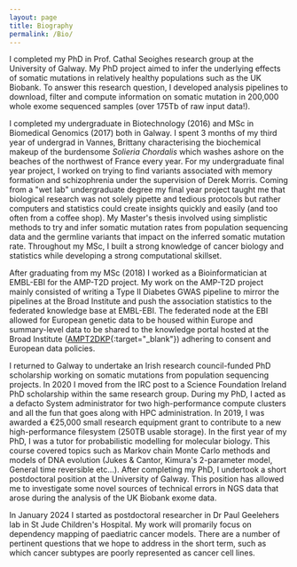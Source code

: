 ```yaml
---
layout: page
title: Biography
permalink: /Bio/
---
```


I completed my PhD in Prof. Cathal Seoighes research group at the University of Galway. My PhD project aimed to infer the underlying effects of somatic mutations in relatively healthy populations such as the UK Biobank. To answer this research question, I developed analysis pipelines to download, filter and compute information on somatic mutation in 200,000 whole exome sequenced samples (over 175Tb of raw input data!). 

I completed my undergraduate in Biotechnology (2016) and MSc in Biomedical Genomics (2017) both in Galway. I spent 3 months of my third year of undergrad in Vannes, Brittany characterising the biochemical makeup of the burdensome *Solieria Chordalis* which washes ashore on the beaches of the northwest of France every year. For my undergraduate final year project, I worked on trying to find variants associated with memory formation and schizophrenia under the supervision of Derek Morris. Coming from a "wet lab" undergraduate degree my final year project taught me that biological research was not solely pipette and tedious protocols but rather computers and statistics could create insights quickly and easily (and too often from a coffee shop). My Master's thesis involved using simplistic methods to try and infer somatic mutation rates from population sequencing data and the germline variants that impact on the inferred somatic mutation rate. Throughout my MSc, I built a strong knowledge of cancer biology and statistics while developing a strong computational skillset. 

After graduating from my MSc (2018) I worked as a Bioinformatician at EMBL-EBI for the AMP-T2D project. My work on the AMP-T2D project mainly consisted of writing a Type II Diabetes GWAS pipeline to mirror the pipelines at the Broad Institute and push the association statistics to the federated knowledge base at EMBL-EBI. The federated node at the EBI allowed for European genetic data to be housed within Europe and summary-level data to be shared to the knowledge portal hosted at the Broad Institute ([AMPT2DKP](https://t2d.hugeamp.org/){:target="_blank"}) adhering to consent and European data policies. 

I returned to Galway to undertake an Irish research council-funded PhD scholarship working on somatic mutations from population sequencing projects. In 2020 I moved from the IRC post to a Science Foundation Ireland PhD scholarship within the same research group. During my PhD, I acted as a defacto System administrator for two high-performance compute clusters and all the fun that goes along with HPC administration. In 2019, I was awarded a  €25,000 small research equipment grant to contribute to a new high-performance filesystem (250TB usable storage). In the first year of my PhD, I was a tutor for probabilistic modelling for molecular biology. This course covered topics such as Markov chain Monte Carlo methods and models of DNA evolution (Jukes & Cantor, Kimura's 2-parameter model, General time reversible etc...).  After completing my PhD, I undertook a short postdoctoral position at the University of Galway. This position has allowed me to investigate some novel sources of technical errors in NGS data that arose during the analysis of the UK Biobank exome data. 

In January 2024 I started as postdoctoral researcher in Dr Paul Geelehers lab in St Jude Children's Hospital. My work will promarily focus on dependency mapping of paediatric cancer models. There are a number of pertinent questions that we hope to address in the short term, such as which cancer subtypes are poorly represented as cancer cell lines. 
